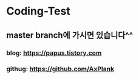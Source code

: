 # Coding-Test
## master branch에 가시면 있습니다^^
### blog: https://papus.tistory.com
### githug: https://github.com/AxPlank

